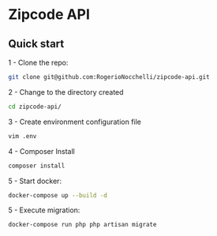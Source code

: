 Zipcode API
=======

## Quick start

1 - Clone the repo:

```bash
git clone git@github.com:RogerioNocchelli/zipcode-api.git
```

2 - Change to the directory created

```bash
cd zipcode-api/
```

3 - Create environment configuration file

```bash
vim .env
```

4 - Composer Install

```bash
composer install
```

5 - Start docker:

```bash
docker-compose up --build -d
```

5 - Execute migration:

```bash
docker-compose run php php artisan migrate
```
